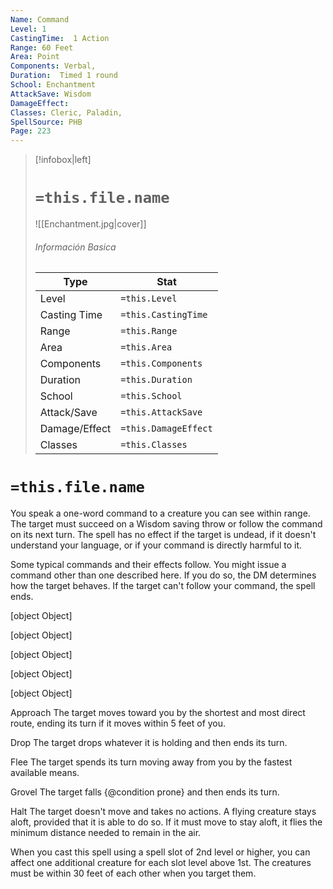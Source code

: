 ```yaml
---
Name: Command
Level: 1
CastingTime:  1 Action 
Range: 60 Feet
Area: Point
Components: Verbal, 
Duration:  Timed 1 round
School: Enchantment
AttackSave: Wisdom
DamageEffect: 
Classes: Cleric, Paladin, 
SpellSource: PHB
Page: 223
---
```


>[!infobox|left]
># `=this.file.name`
>![[Enchantment.jpg|cover]]
> ###### Información Basica
> Type |  Stat |
> ---|---|
> Level | `=this.Level` |
> Casting Time | `=this.CastingTime` |
> Range | `=this.Range` |
> Area | `=this.Area` |
> Components | `=this.Components` |
> Duration | `=this.Duration` |
> School | `=this.School` |
> Attack/Save | `=this.AttackSave` |
> Damage/Effect | `=this.DamageEffect` |
> Classes | `=this.Classes` |

# `=this.file.name`
You speak a one-word command to a creature you can see within range. The target must succeed on a Wisdom saving throw or follow the command on its next turn. The spell has no effect if the target is undead, if it doesn&#x27;t understand your language, or if your command is directly harmful to it.

Some typical commands and their effects follow. You might issue a command other than one described here. If you do so, the DM determines how the target behaves. If the target can&#x27;t follow your command, the spell ends.

[object Object]

[object Object]

[object Object]

[object Object]

[object Object]



 


 

Approach
The target moves toward you by the shortest and most direct route, ending its turn if it moves within 5 feet of you. 

Drop
The target drops whatever it is holding and then ends its turn. 

Flee
The target spends its turn moving away from you by the fastest available means. 

Grovel
The target falls {@condition prone} and then ends its turn. 

Halt
The target doesn&#x27;t move and takes no actions. A flying creature stays aloft, provided that it is able to do so. If it must move to stay aloft, it flies the minimum distance needed to remain in the air. 


When you cast this spell using a spell slot of 2nd level or higher, you can affect one additional creature for each slot level above 1st. The creatures must be within 30 feet of each other when you target them. 